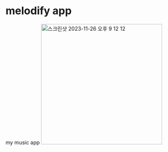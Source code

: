 # melodify app

my music app
<img width="327" alt="스크린샷 2023-11-26 오후 9 12 12" src="https://github.com/dongyoung-tech/MelodifyApp/assets/66237519/65fe1a95-a2cb-43b0-80e8-8482bc978055">

